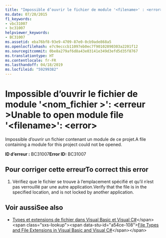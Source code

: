 ```yaml
---
title: "Impossible d’ouvrir le fichier de module '<filename>' : <error>"
ms.date: 07/20/2015
f1_keywords:
- vbc31007
- bc31007
helpviewer_keywords:
- BC31007
ms.assetid: eba76bf8-93e9-4709-87e0-0cb9ade868a5
ms.openlocfilehash: e7c9ecccb11097eb0ec7f90102890303a2201f12
ms.sourcegitcommit: 0be8a279af6d8a43e03141e349d3efd5d35f8767
ms.translationtype: HT
ms.contentlocale: fr-FR
ms.lasthandoff: 04/18/2019
ms.locfileid: "59299382"
---
```

# <a name="unable-to-open-module-file-filename-error"></a><span data-ttu-id="a54ce-102">Impossible d’ouvrir le fichier de module '\<nom_fichier >': \<erreur ></span><span class="sxs-lookup"><span data-stu-id="a54ce-102">Unable to open module file '\<filename>': \<error></span></span>
<span data-ttu-id="a54ce-103">Impossible d’ouvrir un fichier contenant un module de ce projet.</span><span class="sxs-lookup"><span data-stu-id="a54ce-103">A file containing a module for this project could not be opened.</span></span>  
  
 <span data-ttu-id="a54ce-104">**ID d’erreur :** BC31007</span><span class="sxs-lookup"><span data-stu-id="a54ce-104">**Error ID:** BC31007</span></span>  
  
## <a name="to-correct-this-error"></a><span data-ttu-id="a54ce-105">Pour corriger cette erreur</span><span class="sxs-lookup"><span data-stu-id="a54ce-105">To correct this error</span></span>  
  
1. <span data-ttu-id="a54ce-106">Vérifiez que le fichier se trouve à l’emplacement spécifié et qu’il n’est pas verrouillé par une autre application.</span><span class="sxs-lookup"><span data-stu-id="a54ce-106">Verify that the file is in the specified location, and is not locked by another application.</span></span>  
  
## <a name="see-also"></a><span data-ttu-id="a54ce-107">Voir aussi</span><span class="sxs-lookup"><span data-stu-id="a54ce-107">See also</span></span>

- <span data-ttu-id="a54ce-108">[Types et extensions de fichier dans Visual Basic et Visual C#](https://docs.microsoft.com/previous-versions/visualstudio/visual-studio-2010/8k0zafxb(v=vs.100))</span><span class="sxs-lookup"><span data-stu-id="a54ce-108">[File Types and File Extensions in Visual Basic and Visual C#](https://docs.microsoft.com/previous-versions/visualstudio/visual-studio-2010/8k0zafxb(v=vs.100))</span></span>
